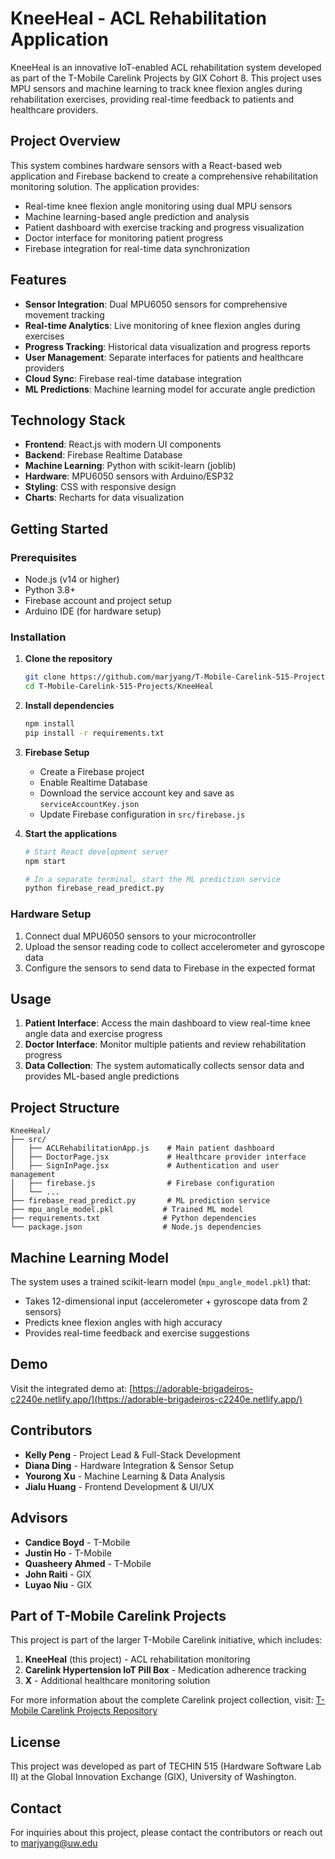 # KneeHeal - ACL Rehabilitation Application

KneeHeal is an innovative IoT-enabled ACL rehabilitation system developed as part of the T-Mobile Carelink Projects by GIX Cohort 8. This project uses MPU sensors and machine learning to track knee flexion angles during rehabilitation exercises, providing real-time feedback to patients and healthcare providers.

## Project Overview

This system combines hardware sensors with a React-based web application and Firebase backend to create a comprehensive rehabilitation monitoring solution. The application provides:

- Real-time knee flexion angle monitoring using dual MPU sensors
- Machine learning-based angle prediction and analysis
- Patient dashboard with exercise tracking and progress visualization
- Doctor interface for monitoring patient progress
- Firebase integration for real-time data synchronization

## Features

- **Sensor Integration**: Dual MPU6050 sensors for comprehensive movement tracking
- **Real-time Analytics**: Live monitoring of knee flexion angles during exercises
- **Progress Tracking**: Historical data visualization and progress reports
- **User Management**: Separate interfaces for patients and healthcare providers
- **Cloud Sync**: Firebase real-time database integration
- **ML Predictions**: Machine learning model for accurate angle prediction

## Technology Stack

- **Frontend**: React.js with modern UI components
- **Backend**: Firebase Realtime Database
- **Machine Learning**: Python with scikit-learn (joblib)
- **Hardware**: MPU6050 sensors with Arduino/ESP32
- **Styling**: CSS with responsive design
- **Charts**: Recharts for data visualization

## Getting Started

### Prerequisites

- Node.js (v14 or higher)
- Python 3.8+
- Firebase account and project setup
- Arduino IDE (for hardware setup)

### Installation

1. **Clone the repository**
   ```bash
   git clone https://github.com/marjyang/T-Mobile-Carelink-515-Projects.git
   cd T-Mobile-Carelink-515-Projects/KneeHeal
   ```

2. **Install dependencies**
   ```bash
   npm install
   pip install -r requirements.txt
   ```

3. **Firebase Setup**
   - Create a Firebase project
   - Enable Realtime Database
   - Download the service account key and save as `serviceAccountKey.json`
   - Update Firebase configuration in `src/firebase.js`

4. **Start the applications**
   ```bash
   # Start React development server
   npm start
   
   # In a separate terminal, start the ML prediction service
   python firebase_read_predict.py
   ```

### Hardware Setup

1. Connect dual MPU6050 sensors to your microcontroller
2. Upload the sensor reading code to collect accelerometer and gyroscope data
3. Configure the sensors to send data to Firebase in the expected format

## Usage

1. **Patient Interface**: Access the main dashboard to view real-time knee angle data and exercise progress
2. **Doctor Interface**: Monitor multiple patients and review rehabilitation progress
3. **Data Collection**: The system automatically collects sensor data and provides ML-based angle predictions

## Project Structure

```
KneeHeal/
├── src/
│   ├── ACLRehabilitationApp.js    # Main patient dashboard
│   ├── DoctorPage.jsx             # Healthcare provider interface
│   ├── SignInPage.jsx             # Authentication and user management
│   ├── firebase.js                # Firebase configuration
│   └── ...
├── firebase_read_predict.py       # ML prediction service
├── mpu_angle_model.pkl           # Trained ML model
├── requirements.txt              # Python dependencies
└── package.json                  # Node.js dependencies
```

## Machine Learning Model

The system uses a trained scikit-learn model (`mpu_angle_model.pkl`) that:
- Takes 12-dimensional input (accelerometer + gyroscope data from 2 sensors)
- Predicts knee flexion angles with high accuracy
- Provides real-time feedback and exercise suggestions

## Demo

Visit the integrated demo at: [https://adorable-brigadeiros-c2240e.netlify.app/](https://adorable-brigadeiros-c2240e.netlify.app/)

## Contributors

- **Kelly Peng** - Project Lead & Full-Stack Development
- **Diana Ding** - Hardware Integration & Sensor Setup
- **Yourong Xu** - Machine Learning & Data Analysis
- **Jialu Huang** - Frontend Development & UI/UX

## Advisors

- **Candice Boyd** - T-Mobile
- **Justin Ho** - T-Mobile  
- **Quasheery Ahmed** - T-Mobile
- **John Raiti** - GIX
- **Luyao Niu** - GIX

## Part of T-Mobile Carelink Projects

This project is part of the larger T-Mobile Carelink initiative, which includes:
1. **KneeHeal** (this project) - ACL rehabilitation monitoring
2. **Carelink Hypertension IoT Pill Box** - Medication adherence tracking
3. **X** - Additional healthcare monitoring solution

For more information about the complete Carelink project collection, visit: [T-Mobile Carelink Projects Repository](https://github.com/marjyang/T-Mobile-Carelink-515-Projects)

## License

This project was developed as part of TECHIN 515 (Hardware Software Lab II) at the Global Innovation Exchange (GIX), University of Washington.

## Contact

For inquiries about this project, please contact the contributors or reach out to marjyang@uw.edu
